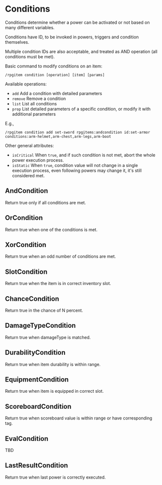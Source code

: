# Conditions

Conditions determine whether a power can be activated or not based on many different variables.

Conditions have ID, to be invoked in powers, triggers and condition themselves.

Multiple condition IDs are also acceptable, and treated as AND operation (all conditions must be met).

Basic command to modify conditions on an item:

```
/rpgitem condition [operation] [item] [params]
```

Available operations:

- `add` Add a condition with detailed parameters
- `remove` Remove a condition
- `list` List all conditions
- `prop` List detailed parameters of a specific condition, or modify it with additional parameters

E.g.,

```
/rpgitem condition add set-sword rpgitems:andcondition id:set-armor conditions:arm-helmet,arm-chest,arm-legs,arm-boot
```

Other general attributes:

- `isCritical` When `true`, and if such condition is not met, abort the whole power execution process.
- `isStatic` When `true`, condition value will not change in a single execution process, even following powers may change it, it's still considered met.

## AndCondition

Return true only if all conditions are met.

## OrCondition

Return true when one of the conditions is met.

## XorCondition

Return true when an odd number of conditions are met.

## SlotCondition

Return true when the item is in correct inventory slot.

## ChanceCondition

Return true in the chance of N percent.

## DamageTypeCondition

Return true when damageType is matched.

## DurabilityCondition

Return true when item durability is within range.

## EquipmentCondition

Return true when item is equipped in correct slot.

## ScoreboardCondition

Return true when scoreboard value is within range or have corresponding tag.

## EvalCondition

TBD

## LastResultCondition

Return true when last power is correctly executed.
